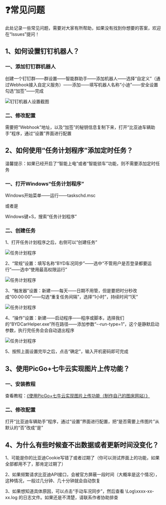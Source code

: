 # ❓常见问题

此处记录一些常见问题，需要对大家有所帮助，如果没有找到你想要的答案，欢迎在“Issues”提问！

## 1、如何设置钉钉机器人？

### 一、添加钉钉群机器人

创建一个钉钉群——群设置——智能群助手——添加机器人——选择“自定义”（通过Webhook接入自定义服务）——添加——填写机器人名称“小迪”——安全设置勾选“加签”——完成

![钉钉机器人设置截图](https://cdn.jsdelivr.net/gh/flydoos/BYDCarHelper/Images/Robot-1.0.0.png)

### 二、修改配置

需要把“Webhook”地址，以及“加签”的秘钥信息复制下来，打开“比亚迪车辆助手”程序，通过“设置”界面进行配置

## 2、如何使用“任务计划程序”添加定时任务？

温馨提示：如果已经开启了“智能上电”或者“智能锁车”功能，则不需要添加定时任务

### 一、打开Windows“任务计划程序”

Windows开始菜单——运行——taskschd.msc

或者是

Windows键+S，搜索“任务计划程序”

### 二、创建任务

1、打开任务计划程序之后，右侧可以“创建任务”

![任务计划程序](https://cdn.jsdelivr.net/gh/flydoos/BYDCarHelper/Images/TASKS-01.png)

2、“常规”设置：填写名称“BYD车况同步”——选中“不管用户是否登录都要运行”——选中“使用最高权限运行”

![任务计划程序](https://cdn.jsdelivr.net/gh/flydoos/BYDCarHelper/Images/TASKS-02.png)

3、“触发器”设置：新建——每天——日期不用管，但是要把时分秒改成“00:00:00”——勾选“重复任务间隔”，选择“1小时”，持续时间“1天”

![任务计划程序](https://cdn.jsdelivr.net/gh/flydoos/BYDCarHelper/Images/TASKS-03.png)

4、“操作”设置：新建——启动程序——程序或脚本，选择我们的“BYDCarHelper.exe”所在路径——添加参数“--run-type=1”，这个是静默启动参数，执行完任务会会自动退出程序

![任务计划程序](https://cdn.jsdelivr.net/gh/flydoos/BYDCarHelper/Images/TASKS-04.png)

5、按照上面设置完毕之后，点击“确定”，输入开机密码即可完成

## 3、使用PicGo+七牛云实现图片上传功能？

### 一、安装教程

查看教程：[《使用PicGo+七牛云实现图片上传功能（制作自己的图床网站）》](https://www.wuleba.com/?p=1919)

### 二、修改配置

打开“比亚迪车辆助手”程序，通过“设置”界面进行配置，把“是否需要上传图片”从默认的“否”改成“是”

## 4、为什么有些时候查不出数据或者更新时间没变化？

1、可能是你的比亚迪Cookie写错了或者过期了（你可以测试界面上的功能，如果全部都用不了，那肯定过期了）

2、如果频繁请求比亚迪API接口，会被官方屏蔽一段时间（大概率是这个情况），这种情况，一般过几分钟、几十分钟就会自动恢复

3、如果想知道具体原因，可以点击“手动车况同步”，然后查看 \Log\xxxx-xx-xx.log 的日志文件。如果还是不清楚，请联系作者协助排查
